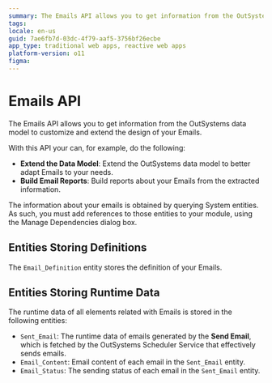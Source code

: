 ```yaml
---
summary: The Emails API allows you to get information from the OutSystems data model to customize and extend the design of your Emails.
tags: 
locale: en-us
guid: 7ae6fb7d-03dc-4f79-aaf5-3756bf26ecbe
app_type: traditional web apps, reactive web apps
platform-version: o11
figma:
---
```


# Emails API

The Emails API allows you to get information from the OutSystems data model to customize and extend the design of your Emails.

With this API your can, for example, do the following:

* **Extend the Data Model**: Extend the OutSystems data model to better adapt Emails to your needs.
* **Build Email Reports**: Build reports about your Emails from the extracted information. 

The information about your emails is obtained by querying System entities. As such, you must add references to those entities to your module, using the Manage Dependencies dialog box.

## Entities Storing Definitions

The `Email_Definition` entity stores the definition of your Emails.

## Entities Storing Runtime Data

The runtime data of all elements related with Emails is stored in the following entities:

* `Sent_Email`: The runtime data of emails generated by the **Send Email**, which is fetched by the OutSystems Scheduler Service that effectively sends emails.
* `Email_Content`: Email content of each email in the `Sent_Email` entity.
* `Email_Status`: The sending status of each email in the `Sent_Email` entity.
